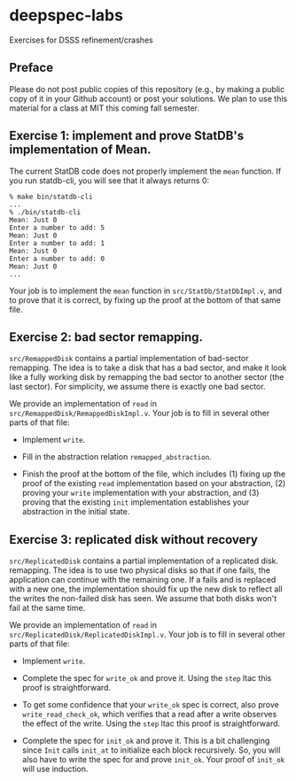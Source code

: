 # deepspec-labs
Exercises for DSSS refinement/crashes

## Preface

Please do not post public copies of this repository (e.g., by making
a public copy of it in your Github account) or post your solutions.
We plan to use this material for a class at MIT this coming fall semester.

## Exercise 1: implement and prove StatDB's implementation of Mean.

The current StatDB code does not properly implement the `mean` function.
If you run statdb-cli, you will see that it always returns 0:

```
% make bin/statdb-cli
...
% ./bin/statdb-cli
Mean: Just 0
Enter a number to add: 5
Mean: Just 0
Enter a number to add: 1
Mean: Just 0
Enter a number to add: 0
Mean: Just 0
...
```

Your job is to implement the `mean` function in `src/StatDb/StatDbImpl.v`,
and to prove that it is correct, by fixing up the proof at the bottom of
that same file.

## Exercise 2: bad sector remapping.

`src/RemappedDisk` contains a partial implementation of bad-sector
remapping.  The idea is to take a disk that has a bad sector, and make
it look like a fully working disk by remapping the bad sector to another
sector (the last sector).  For simplicity, we assume there is exactly
one bad sector.

We provide an implementation of `read` in `src/RemappedDisk/RemappedDiskImpl.v`.
Your job is to fill in several other parts of that file:

- Implement `write`.

- Fill in the abstraction relation `remapped_abstraction`.

- Finish the proof at the bottom of the file, which includes (1) fixing
  up the proof of the existing `read` implementation based on your
  abstraction, (2) proving your `write` implementation with your abstraction,
  and (3) proving that the existing `init` implementation establishes
  your abstraction in the initial state.
  
## Exercise 3: replicated disk without recovery

`src/ReplicatedDisk` contains a partial implementation of a replicated disk.
remapping.  The idea is to use two physical disks so that if one fails, the
application can continue with the remaining one.  If a fails and is replaced
with a new one, the implementation should fix up the new disk to reflect all the
writes the non-failed disk has seen.  We assume that both disks won't fail at
the same time.

We provide an implementation of `read` in `src/ReplicatedDisk/ReplicatedDiskImpl.v`.
Your job is to fill in several other parts of that file:

- Implement `write`.

- Complete the spec for `write_ok` and prove it.  Using the `step` ltac this
  proof is straightforward.

- To get some confidence that your `write_ok` spec is correct, also prove
  `write_read_check_ok`, which verifies that a read after a write observes the
  effect of the write.  Using the `step` ltac this proof is straightforward.

- Complete the spec for `init_ok` and prove it. This is a bit challenging since
  `Init` calls `init_at` to initialize each block recursively.  So, you will
  also have to write the spec for and prove `init_ok`. Your proof of `init_ok`
  will use induction.



